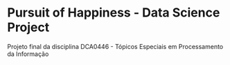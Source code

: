 # Pursuit of Happiness - Data Science Project

Projeto final da disciplina DCA0446 - Tópicos Especiais em Processamento da Informação

